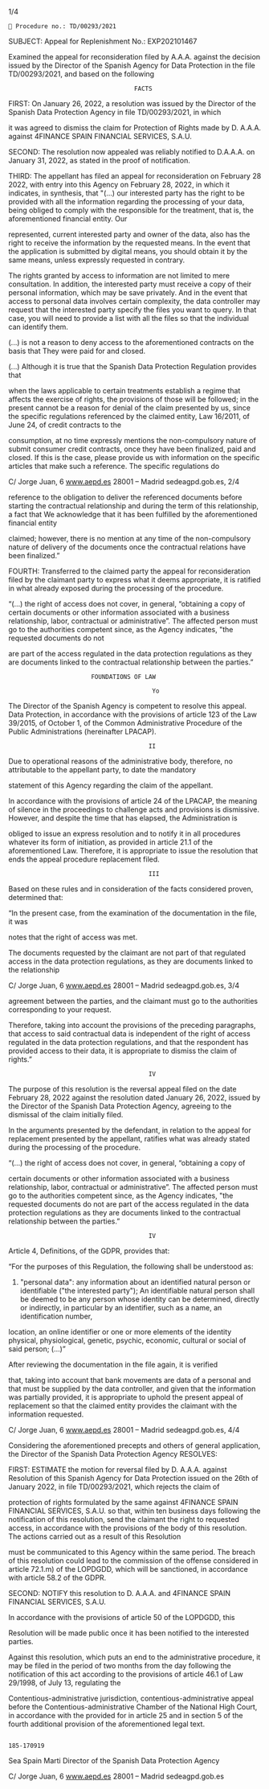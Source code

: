1/4

     Procedure no.: TD/00293/2021

SUBJECT: Appeal for Replenishment No.: EXP202101467

Examined the appeal for reconsideration filed by A.A.A. against the decision issued
by the Director of the Spanish Agency for Data Protection in the file
TD/00293/2021, and based on the following

                                       FACTS

FIRST: On January 26, 2022, a resolution was issued by the Director of the
Spanish Data Protection Agency in file TD/00293/2021, in which

it was agreed to dismiss the claim for Protection of Rights made by D. A.A.A.
against 4FINANCE SPAIN FINANCIAL SERVICES, S.A.U.

SECOND: The resolution now appealed was reliably notified to D.A.A.A.
on January 31, 2022, as stated in the proof of notification.

THIRD: The appellant has filed an appeal for reconsideration on February 28
2022, with entry into this Agency on February 28, 2022, in which it indicates, in
synthesis, that "(...) our interested party has the right to be provided with all the
information regarding the processing of your data, being obliged to comply with the
responsible for the treatment, that is, the aforementioned financial entity. Our

represented, current interested party and owner of the data, also has the right to receive
the information by the requested means. In the event that the application is submitted by
digital means, you should obtain it by the same means, unless expressly requested in
contrary.

The rights granted by access to information are not limited to mere consultation.
In addition, the interested party must receive a copy of their personal information, which may be
save privately. And in the event that access to personal data involves
certain complexity, the data controller may request that the interested party
specify the files you want to query. In that case, you will need to provide a
list with all the files so that the individual can identify them.

(...) is not a reason to deny access to the aforementioned contracts on the basis that
They were paid for and closed.

(...) Although it is true that the Spanish Data Protection Regulation provides that

when the laws applicable to certain treatments establish a regime
that affects the exercise of rights, the provisions of those will be followed;
in the present cannot be a reason for denial of the claim
presented by us, since the specific regulations referenced by the
claimed entity, Law 16/2011, of June 24, of credit contracts to the

consumption, at no time expressly mentions the non-compulsory nature of
submit consumer credit contracts, once they have been finalized, paid
and closed. If this is the case, please provide us with information on the
specific articles that make such a reference. The specific regulations do

C/ Jorge Juan, 6 www.aepd.es
28001 – Madrid sedeagpd.gob.es, 2/4

reference to the obligation to deliver the referenced documents before starting
the contractual relationship and during the term of this relationship, a fact that
We acknowledge that it has been fulfilled by the aforementioned financial entity

claimed; however, there is no mention at any time of the non-compulsory nature of
delivery of the documents once the contractual relations have been finalized.”

FOURTH: Transferred to the claimed party the appeal for reconsideration filed by the
claimant party to express what it deems appropriate, it is ratified in what
already exposed during the processing of the procedure.

“(…) the right of access does not cover, in general, “obtaining a copy of
certain documents or other information associated with a business relationship,
labor, contractual or administrative”. The affected person must go to the authorities
competent since, as the Agency indicates, "the requested documents do not

are part of the access regulated in the data protection regulations as they are
documents linked to the contractual relationship between the parties.”

                           FOUNDATIONS OF LAW

                                            Yo

The Director of the Spanish Agency is competent to resolve this appeal.
Data Protection, in accordance with the provisions of article 123 of the Law
39/2015, of October 1, of the Common Administrative Procedure of the
Public Administrations (hereinafter LPACAP).

                                           II

Due to operational reasons of the administrative body, therefore, no
attributable to the appellant party, to date the mandatory

statement of this Agency regarding the claim of the appellant.

In accordance with the provisions of article 24 of the LPACAP, the meaning of silence
in the proceedings to challenge acts and provisions is
dismissive. However, and despite the time that has elapsed, the Administration is

obliged to issue an express resolution and to notify it in all procedures
whatever its form of initiation, as provided in article 21.1 of the aforementioned
Law. Therefore, it is appropriate to issue the resolution that ends the appeal procedure
replacement filed.

                                           III

Based on these rules and in consideration of the facts considered proven,
determined that:

“In the present case, from the examination of the documentation in the file, it was

notes that the right of access was met.

The documents requested by the claimant are not part of that regulated access
in the data protection regulations, as they are documents linked to the relationship

C/ Jorge Juan, 6 www.aepd.es
28001 – Madrid sedeagpd.gob.es, 3/4

agreement between the parties, and the claimant must go to the authorities
corresponding to your request.

Therefore, taking into account the provisions of the preceding paragraphs, that access to
said contractual data is independent of the right of access regulated in the
data protection regulations, and that the respondent has provided access to their
data, it is appropriate to dismiss the claim of rights.”

                                           IV

The purpose of this resolution is the reversal appeal filed on the date
February 28, 2022 against the resolution dated January 26, 2022, issued by
the Director of the Spanish Data Protection Agency, agreeing to the
dismissal of the claim initially filed.

In the arguments presented by the defendant, in relation to the appeal for
replacement presented by the appellant, ratifies what was already stated during the
processing of the procedure.

“(…) the right of access does not cover, in general, “obtaining a copy of

certain documents or other information associated with a business relationship,
labor, contractual or administrative”. The affected person must go to the authorities
competent since, as the Agency indicates, "the requested documents do not
are part of the access regulated in the data protection regulations as they are
documents linked to the contractual relationship between the parties.”

                                           IV

Article 4, Definitions, of the GDPR, provides that:

“For the purposes of this Regulation, the following shall be understood as:

1) "personal data": any information about an identified natural person or
identifiable ("the interested party"); An identifiable natural person shall be deemed to be any person
whose identity can be determined, directly or indirectly, in particular by
an identifier, such as a name, an identification number,

location, an online identifier or one or more elements of the identity
physical, physiological, genetic, psychic, economic, cultural or social of said person;
(…)”

After reviewing the documentation in the file again, it is verified

that, taking into account that bank movements are data of a
personal and that must be supplied by the data controller, and given that
the information was partially provided, it is appropriate to uphold the present appeal of
replacement so that the claimed entity provides the claimant with the information
requested.

C/ Jorge Juan, 6 www.aepd.es
28001 – Madrid sedeagpd.gob.es, 4/4

Considering the aforementioned precepts and others of general application,
the Director of the Spanish Data Protection Agency RESOLVES:

FIRST: ESTIMATE the motion for reversal filed by D. A.A.A. against
Resolution of this Spanish Agency for Data Protection issued on the 26th of
January 2022, in file TD/00293/2021, which rejects the claim of

protection of rights formulated by the same against 4FINANCE SPAIN FINANCIAL
SERVICES, S.A.U. so that, within ten business days following the
notification of this resolution, send the claimant the right to
requested access, in accordance with the provisions of the body of this
resolution. The actions carried out as a result of this Resolution

must be communicated to this Agency within the same period. The breach of this
resolution could lead to the commission of the offense considered in article
72.1.m) of the LOPDGDD, which will be sanctioned, in accordance with article 58.2 of the
GDPR.

SECOND: NOTIFY this resolution to D. A.A.A. and 4FINANCE SPAIN
FINANCIAL SERVICES, S.A.U.

In accordance with the provisions of article 50 of the LOPDGDD, this

Resolution will be made public once it has been notified to the interested parties.

Against this resolution, which puts an end to the administrative procedure, it may be filed in the
period of two months from the day following the notification of this act
according to the provisions of article 46.1 of Law 29/1998, of July 13, regulating the

Contentious-administrative jurisdiction, contentious-administrative appeal before the
Contentious-administrative Chamber of the National High Court, in accordance with the
provided for in article 25 and in section 5 of the fourth additional provision of the
aforementioned legal text.

                                                                              185-170919

Sea Spain Marti
Director of the Spanish Data Protection Agency

C/ Jorge Juan, 6 www.aepd.es
28001 – Madrid sedeagpd.gob.es
